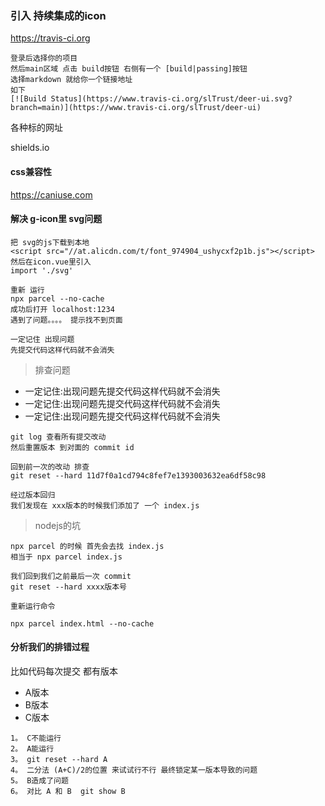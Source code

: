 ### 引入 持续集成的icon

https://travis-ci.org

```
登录后选择你的项目 
然后main区域 点击 build按钮 右侧有一个 [build|passing]按钮
选择markdown 就给你一个链接地址
如下
[![Build Status](https://www.travis-ci.org/slTrust/deer-ui.svg?branch=main)](https://www.travis-ci.org/slTrust/deer-ui)
```

各种标的网址

shields.io


#### css兼容性

https://caniuse.com


#### 解决 g-icon里 svg问题

```
把 svg的js下载到本地
<script src="//at.alicdn.com/t/font_974904_ushycxf2p1b.js"></script>
然后在icon.vue里引入
import './svg'

重新 运行
npx parcel --no-cache
成功后打开 localhost:1234
遇到了问题。。。。 提示找不到页面

一定记住 出现问题
先提交代码这样代码就不会消失
```

> 排查问题

- 一定记住:出现问题先提交代码这样代码就不会消失
- 一定记住:出现问题先提交代码这样代码就不会消失
- 一定记住:出现问题先提交代码这样代码就不会消失

```
git log 查看所有提交改动  
然后重置版本 到对面的 commit id

回到前一次的改动 排查
git reset --hard 11d7f0a1cd794c8fef7e1393003632ea6df58c98

经过版本回归 
我们发现在 xxx版本的时候我们添加了 一个 index.js
```

> nodejs的坑


```
npx parcel 的时候 首先会去找 index.js
相当于 npx parcel index.js

我们回到我们之前最后一次 commit
git reset --hard xxxx版本号

重新运行命令

npx parcel index.html --no-cache
```

#### 分析我们的排错过程

比如代码每次提交 都有版本

- A版本
- B版本
- C版本

```
1。 C不能运行
2。 A能运行
3。 git reset --hard A
4。 二分法 (A+C)/2的位置 来试试行不行 最终锁定某一版本导致的问题
5。 B造成了问题 
6。 对比 A 和 B  git show B

```

